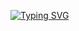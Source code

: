 <a href="https://git.io/typing-svg"><img src="https://readme-typing-svg.demolab.com?font=JetBrains+Mono&weight=800&pause=1000&color=F7F7F7&random=false&width=435&lines=Hi+there%2C+I'm+Frontend+Developer" alt="Typing SVG" /></a>
